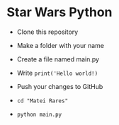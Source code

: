 # Star Wars Python

* Clone this repository

* Make a folder with your name

* Create a file named main.py

* Write ```print('Hello world!)```

* Push your changes to GitHub

* ```cd "Matei Rares"```

* ```python main.py```
